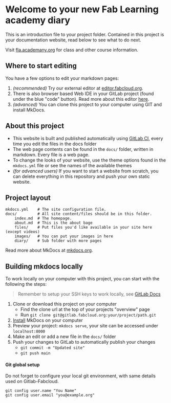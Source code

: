 # Welcome to your new Fab Learning academy diary

This is an introduction file to your project folder. 
Contained in this project is your documentation website, read below to see what to do next.

Visit [fla.academany.org](https://fla.academany.org/) for class and other course information.

## Where to start editing

You have a few options to edit your markdown pages:

1. *(recommended)* Try our external editor at [editor.fabcloud.org](https://editor.fabcloud.org/).
2. There is also browser based Web IDE in your GitLab project (found under the blue "code" button). Read more about this editor [here](https://docs.gitlab.com/ee/user/project/repository/web_editor.html).
3. *(advanced)* You can clone this project to your computer using GIT and install MkDocs.

## About this project

* This website is built and published automatically using [GitLab CI](https://about.gitlab.com/gitlab-ci/), every time you edit the files in the docs folder
* The web page contents can be found in the `docs/` folder, written in markdown. Every file is a web page.
* To change the looks of your website, use the theme options found in the `mkdocs.yml` file or see the names of the available themes
* *(for advanced users)* If you want to start a website from scratch, you can delete everything in this repository and push your own static website.

## Project layout

    mkdocs.yml    # The site configuration file.
    docs/         # All site content/files should be in this folder.
        index.md  # The homepage.
        about.md  # This is the about bage
        files/    # Put files you'd like available in your site here (except videos)
        images/   # You can put your images in here
        diary/    # Sub folder with more pages

Read more about MkDocs at [mkdocs.org](http://www.mkdocs.org).


## Building mkdocs locally

To work locally on your computer with this project, you can start with the following the steps:

> Remember to setup your SSH keys to work locally, see [GitLab Docs](https://docs.gitlab.com/ee/gitlab-basics/create-your-ssh-keys.html)

1. Clone or download this project on your computer
	* Find the clone url at the top of your projects "overview" page
	* Run `git clone git@gitlab.fabcloud.org:your/project/path.git`
1. [Install](http://www.mkdocs.org/#installation) MkDocs on your computer
1. Preview your project: `mkdocs serve`, your site can be accessed under `localhost:8000`
1. Make an edit or add  a new file in the `docs/` folder
1. Push your changes to GitLab to automatically publish your changes
	* `git commit -m "Updated site"`
	* `git push main`


#### Git global setup

Do not forget to configure your local git environment, with same details used on Gitlab-Fabcloud.
```
git config user.name "You Name"
git config user.email "you@example.org"
```
